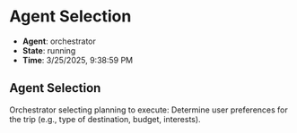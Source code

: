 # Agent Selection

- **Agent**: orchestrator
- **State**: running
- **Time**: 3/25/2025, 9:38:59 PM

## Agent Selection

Orchestrator selecting planning to execute: Determine user preferences for the trip (e.g., type of destination, budget, interests).

